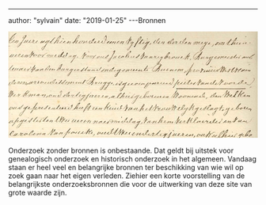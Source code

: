 ---
author: "sylvain"
date: "2019-01-25"
---Bronnen 

![](./achtergrond.jpg)

Onderzoek zonder bronnen is onbestaande. Dat geldt bij uitstek voor genealogisch onderzoek en historisch onderzoek in het algemeen. Vandaag staan er heel veel en belangrijke bronnen ter beschikking van wie wil op zoek gaan naar het eigen verleden. Ziehier een korte voorstelling van de belangrijkste onderzoeksbronnen die voor de uitwerking van deze site van grote waarde zijn. 



